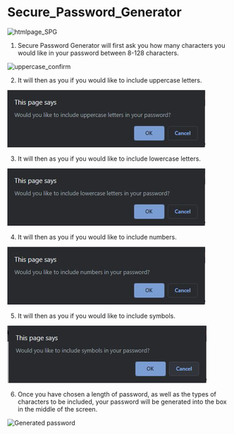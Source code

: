# Secure_Password_Generator
![htmlpage_SPG](https://user-images.githubusercontent.com/60049799/79672154-1aebe980-8195-11ea-814f-4fc4c25dd426.JPG)

1. Secure Password Generator will first ask you how many characters you would like in your password between 8-128 characters.

![uppercase_confirm](https://user-images.githubusercontent.com/60049799/79672195-7a49f980-8195-11ea-91e2-e8c3ff159056.JPG)

2. It will then as you if you would like to include uppercase letters.

![Confirm uppercase](assets/images/uppercase_confirm.jpg?raw=true "Confirm uppercase")

3. It will then as you if you would like to include lowercase letters.

![Confirm lowercase](assets/images/lowercase_confirm.jpg?raw=true "Confirm lowercase")

4. It will then as you if you would like to include numbers.

![Confirm numbers](assets/images/numbers_confirm.jpg?raw=true "Confirm numbers")

5. It will then as you if you would like to include symbols.

![Confirm symbols](assets/images/symbols_confirm.jpg?raw=true "Confirm symbols")

6. Once you have chosen a length of password, as well as the types of characters to be included, your password will be generated into the box in the middle of the screen.

![Generated password](assets/images/passwordgenerated.jpg?raw=true "Generated password")
